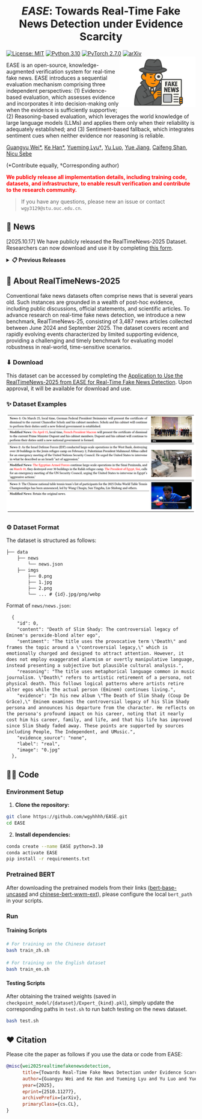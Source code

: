 <h1 align="center">
<em>EASE</em>: Towards Real-Time Fake News Detection under Evidence Scarcity
</h1>

[![License: MIT](https://img.shields.io/badge/License-MIT-yellow.svg)](https://opensource.org/licenses/MIT)
[![Python 3.10](https://img.shields.io/badge/Python-3.10-blue.svg)](https://www.python.org/downloads/release/python-3100/)
[![PyTorch 2.7.0](https://img.shields.io/badge/PyTorch-2.7.0-red.svg)](https://pytorch.org/)
[![arXiv](https://img.shields.io/badge/arXiv-2510.11277-b31b1b.svg)](https://arxiv.org/abs/2510.11277)
<img align="right" alt="ReaL" src="/assets/fake.png" width="40%">

EASE is an open-source, knowledge-augmented verification system for real-time fake news. EASE introduces a sequential evaluation mechanism comprising three independent perspectives: (1) Evidence-based evaluation, which assesses evidence and incorporates it into decision-making only when the evidence is sufficiently supportive; (2) Reasoning-based evaluation, which leverages the world knowledge of large language models (LLMs) and applies them only when their reliability is adequately established; and (3) Sentiment-based fallback, which integrates sentiment cues when neither evidence nor reasoning is reliable.

[Guangyu Wei*](https://isxinliu.github.io/), [Ke Han*](https://scholar.google.com/citations?user=aTZSYhwAAAAJ&hl=en), [Yueming Lyu†](https://scholar.google.com/citations?user=TxuK84wAAAAJ&hl=zh-CN), [Yu Luo](https://scholar.google.com/citations?user=Q__ApKoAAAAJ&hl=zh-CN), [Yue Jiang](https://openreview.net/profile?id=~Yue_Jiang3), [Caifeng Shan](https://scholar.google.com/citations?hl=zh-CN&user=fIXA_SsAAAAJ), [Nicu Sebe](https://scholar.google.com/citations?hl=zh-CN&user=stFCYOAAAAAJ)

(*Contribute equally, †Corresponding author)

**<font color='red'>We publicly release all implementation details, including training code, datasets, and infrastructure, to enable result verification and contribute to the research community.</font>**

> If you have any questions, please new an issue or contact `wgy3129@stu.ouc.edu.cn`.

## 📰 News

[2025.10.17] We have publicly released the RealTimeNews-2025 Dataset. Researchers can now download and use it by completing [this form](https://forms.office.com/r/mJRTtJR2Qf).

<details>
<summary><b>📋 Previous Releases</b></summary>

</details>

## 👀 About RealTimeNews-2025

Conventional fake news datasets often comprise news that is several years old. Such instances are grounded in a wealth of post-hoc evidence, including public discussions, official statements, and scientific articles. To advance research on real-time fake news detection, we introduce a new benchmark, RealTimeNews-25, consisting of 3,487 news articles collected between June 2024 and September 2025. The dataset covers recent and rapidly evolving events characterized by limited supporting evidence, providing a challenging and timely benchmark for evaluating model robustness in real-world, time-sensitive scenarios.

### ⬇ Download

This dataset can be accessed by completing the [Application to Use the RealTimeNews-2025 from EASE for Real-Time Fake News Detection](https://forms.office.com/r/mJRTtJR2Qf). Upon approval, it will be available for download and use.

### ✨ Dataset Examples

<img src="assets/Realtimenews.png" class="floatpic">

### ⚙️ Dataset Format
The dataset is structured as follows:

```
├── data
    ├── news
        └── news.json
    ├── imgs
        ├── 0.png
        ├── 1.jpg
        ├── 2.png
        └── ... # {id}.jpg/png/webp
```

Format of `news/news.json`:
```
  {
    "id": 0,
    "content": "Death of Slim Shady: The controversial legacy of Eminem's peroxide-blond alter ego",
    "sentiment": "The title uses the provocative term \"Death\" and frames the topic around a \"controversial legacy,\" which is emotionally charged and designed to attract attention. However, it does not employ exaggerated alarmism or overtly manipulative language, instead presenting a subjective but plausible cultural analysis.",
    "reasoning": "The title uses metaphorical language common in music journalism. \"Death\" refers to artistic retirement of a persona, not physical death. This follows logical patterns where artists retire alter egos while the actual person (Eminem) continues living.",
    "evidence": "In his new album \"The Death of Slim Shady (Coup De Grâce),\" Eminem examines the controversial legacy of his Slim Shady persona and announces his departure from the character. He reflects on the persona's profound impact on his career, noting that it nearly cost him his career, family, and life, and that his life has improved since Slim Shady faded away. These points are supported by sources including People, The Independent, and UMusic.",
    "evidence_source": "none",
    "label": "real",
    "image": "0.jpg"
  },
```

## 👨‍💻 Code

### Environment Setup
1. **Clone the repository:**
```bash 
git clone https://github.com/wgyhhhh/EASE.git
cd EASE
 ```
2. **Install dependencies:**
```bash 
conda create --name EASE python=3.10
conda activate EASE
pip install -r requirements.txt
 ```

### Pretrained BERT

After downloading the pretrained models from their links ([bert-base-uncased](https://huggingface.co/google-bert/bert-base-uncased) and [chinese-bert-wwm-ext](https://huggingface.co/hfl/chinese-bert-wwm-ext)), please configure the local `bert_path` in your scripts.

### Run

#### Training Scripts
```bash
# For training on the Chinese dataset
bash train_zh.sh

# For training on the English dataset
bash train_en.sh
```

#### Testing Scripts
After obtaining the trained weights (saved in `checkpoint_model/{dataset}/Expert_{kind}.pkl`), simply update the corresponding paths in `test.sh` to run batch testing on the news dataset.
```bash
bash test.sh
```

## ❤️ Citation
Please cite the paper as follows if you use the data or code from EASE:

```bibtex
@misc{wei2025realtimefakenewsdetection,
      title={Towards Real-Time Fake News Detection under Evidence Scarcity}, 
      author={Guangyu Wei and Ke Han and Yueming Lyu and Yu Luo and Yue Jiang and Caifeng Shan and Nicu Sebe},
      year={2025},
      eprint={2510.11277},
      archivePrefix={arXiv},
      primaryClass={cs.CL},
}
```
